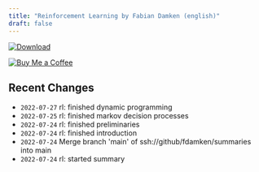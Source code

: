 ```yaml
---
title: "Reinforcement Learning by Fabian Damken (english)"
draft: false
---
```


[![Download](/download.png)](rl-summary.pdf)

[![Buy Me a Coffee](/kofi.png)](https://ko-fi.com/fdamken)

## Recent Changes
- `2022-07-27` rl: finished dynamic programming
- `2022-07-25` rl: finished markov decision processes
- `2022-07-24` rl: finished preliminaries
- `2022-07-24` rl: finished introduction
- `2022-07-24` Merge branch 'main' of ssh://github/fdamken/summaries into main
- `2022-07-24` rl: started summary
